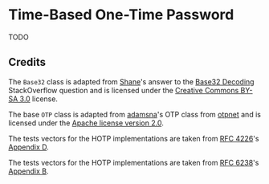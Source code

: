 ﻿# Time-Based One-Time Password

TODO

## Credits

The `Base32` class is adapted from [Shane]'s answer to the [Base32 Decoding]
StackOverflow question and is licensed under the [Creative Commons BY-SA 3.0]
license.

The base `OTP` class is adapted from [adamsna]'s OTP class from [otpnet] and is
licensed under the [Apache license version 2.0].

The tests vectors for the HOTP implementations are taken from [RFC 4226]'s
[Appendix D].

The tests vectors for the HOTP implementations are taken from [RFC 6238]'s
[Appendix B].


  [Shane]: https://stackoverflow.com/users/904128
  [Base32 Decoding]: https://stackoverflow.com/questions/641361/base32-decoding
  [Creative Commons BY-SA 3.0]: https://creativecommons.org/licenses/by-sa/3.0/
  [adamsna]: https://code.google.com/u/112375326098483542471/
  [otpnet]: https://code.google.com/p/otpnet/
  [Apache license version 2.0]: https://www.apache.org/licenses/LICENSE-2.0
  [RFC 4226]: https://tools.ietf.org/html/rfc4226
  [Appendix D]: https://tools.ietf.org/html/rfc4226#appendix-D
  [RFC 6238]: https://tools.ietf.org/html/rfc6238
  [Appendix B]: https://tools.ietf.org/html/rfc6238#appendix-B

